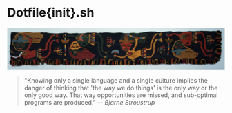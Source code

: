 # Dotfile{init}.sh

![History](ooxoo.jpg)

> "Knowing only a single language and a single culture implies the danger of thinking that 'the way we do things' is the only way or the only good way. That way opportunities are missed, and sub-optimal programs are produced."
> -- <cite>Bjarne Stroustrup</cite>
